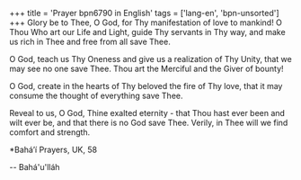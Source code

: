 +++
title = 'Prayer bpn6790 in English'
tags = ['lang-en', 'bpn-unsorted']
+++
Glory be to Thee, O God, for Thy manifestation of love to mankind!  O Thou Who art our Life and Light, guide Thy servants in Thy way, and make us rich in Thee and free from all save Thee.  

O God, teach us Thy Oneness and give us a realization of Thy Unity, that we may see no one save Thee.  Thou art the Merciful and the Giver of bounty!  

O God, create in the hearts of Thy beloved the fire of Thy love, that it may consume the thought of everything save Thee. 

Reveal to us, O God, Thine exalted eternity - that Thou hast ever been and wilt ever be, and that there is no God save Thee.  Verily, in Thee will we find comfort and strength.

*Bahá’í Prayers, UK, 58

-- Bahá'u'lláh
